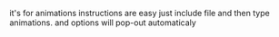 it's for animations
instructions are easy just include file
and then type animations.
and options will pop-out automaticaly
